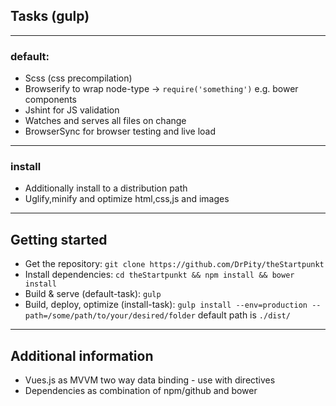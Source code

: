 ## Tasks (gulp)

---

### default:
- Scss (css precompilation)
- Browserify to wrap node-type -> `require('something')` e.g. bower components
- Jshint for JS validation
- Watches and serves all files on change
- BrowserSync for browser testing and live load

---

### install
- Additionally install to a distribution path
- Uglify,minify and optimize html,css,js and images

---

## Getting started
- Get the repository: `git clone https://github.com/DrPity/theStartpunkt`
- Install dependencies: `cd theStartpunkt && npm install && bower install`
- Build & serve (default-task): `gulp`
- Build, deploy, optimize (install-task): `gulp install --env=production --path=/some/path/to/your/desired/folder` default path is `./dist/`

---

## Additional information

- Vues.js as MVVM two way data binding - use with directives
- Dependencies as combination of npm/github and bower
